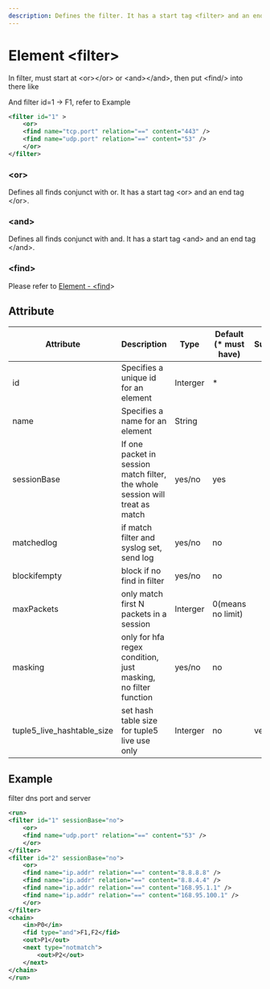```yaml
---
description: Defines the filter. It has a start tag <filter> and an end tag </filter>.
---
```


# Element \<filter>

In filter, must start at \<or>\</or> or \<and>\</and>, then put \<find/> into there like

And filter id=1 -> F1, refer to Example

```xml
<filter id="1" >
    <or>
	<find name="tcp.port" relation="==" content="443" />
	<find name="udp.port" relation="==" content="53" />
    </or>
</filter>
```

### \<or>

Defines all finds conjunct with or. It has a start tag \<or> and an end tag \</or>.

### \<and>

Defines all finds conjunct with and. It has a start tag \<and> and an end tag \</and>.

### \<find>

Please refer to [Element - \<find](find.md)>

## Attribute

| Attribute                     | Description                                                                  | Type     | Default (\* must have) | Support  |
| ----------------------------- | ---------------------------------------------------------------------------- | -------- | ---------------------- | -------- |
| id                            | Specifies a unique id for an element                                         | Interger | \*                     |          |
| name                          | Specifies a name for an element                                              | String   |                        |          |
| sessionBase                   | If one packet in session match filter, the whole session will treat as match | yes/no   | yes                    |          |
| matchedlog                    | if match filter and syslog set, send log                                     | yes/no   | no                     |          |
| blockifempty                  | block if no find in filter                                                   | yes/no   | no                     |          |
| maxPackets                    | only match first N packets in a session                                      | Interger | 0(means no limit)      |          |
| masking                       | only for hfa regex condition, just masking, no filter function               | yes/no   | no                     |          |
| tuple5\_live\_hashtable\_size | set hash table size for tuple5 live use only                                 | Interger | no                     | ver. 3.3 |

## Example

filter dns port and server

```xml
<run>
<filter id="1" sessionBase="no">
    <or>
	<find name="udp.port" relation="==" content="53" />
    </or>
</filter>
<filter id="2" sessionBase="no">
    <or>
	<find name="ip.addr" relation="==" content="8.8.8.8" />
	<find name="ip.addr" relation="==" content="8.8.4.4" />
	<find name="ip.addr" relation="==" content="168.95.1.1" />
	<find name="ip.addr" relation="==" content="168.95.100.1" />
    </or>
</filter>
<chain>
    <in>P0</in>
    <fid type="and">F1,F2</fid>
    <out>P1</out>
    <next type="notmatch">
        <out>P2</out>
    </next>
</chain>
</run>
```
